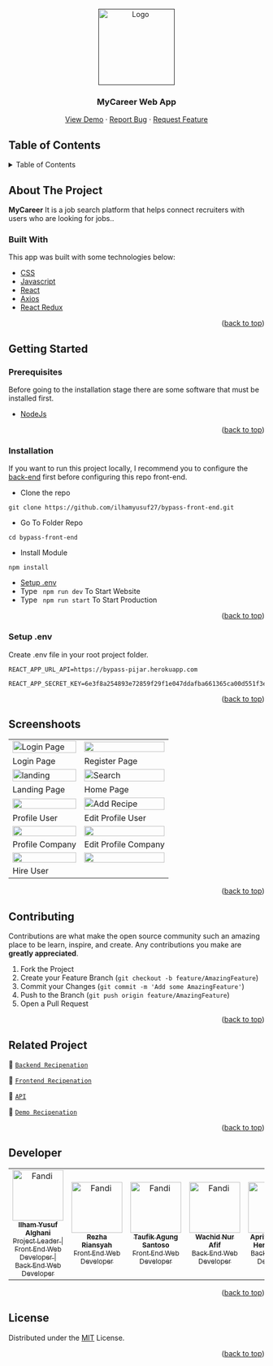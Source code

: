 <div id="top"></div>

<!-- PROJECT LOGO -->
<br />
<div align="center">
  <a href="">
    <img src="https://res.cloudinary.com/dbi5h4hdg/image/upload/v1661415638/porto/MyCareer/myCareer-removebg-preview_jv4duz.png" alt="Logo" width="150px">
  </a>

  <h3 align="center">MyCareer Web App</h3>

  <p align="center">
    <a href="https://my-career-32e87.web.app/">View Demo</a>
    ·
    <a href="https://github.com/ilhamyusuf27/bypass-front-end/issues">Report Bug</a>
    ·
    <a href="https://github.com/ilhamyusuf27/bypass-front-end/issues">Request Feature</a>
  </p>
</div>

<!-- TABLE OF CONTENTS -->

## Table of Contents

<details>
  <summary>Table of Contents</summary>
  <ol>
    <li>
      <a href="#about-the-project">About The Project</a>
      <ul>
        <li><a href="#built-with">Built With</a></li>
      </ul>
    </li>
    <li>
      <a href="#getting-started">Getting Started</a>
      <ul>
        <li><a href="#prerequisites">Prerequisites</a></li>
        <li><a href="#installation">Installation</a></li>
        <li><a href="#setup-env-example">Setup .env example</a></li>
      </ul>
    </li>
    <li><a href="#screenshoots">Screenshots</a></li>
    <li><a href="#contributing">Contributing</a></li>
    <li><a href="#related-project">Related Project</a></li>
    <li><a href="#our-team">Contact</a></li>
    <li><a href="#license">License</a></li>
  </ol>
</details>

<!-- ABOUT THE PROJECT -->

## About The Project

**MyCareer** It is a job search platform that helps connect recruiters with users who are looking for jobs..

### Built With

This app was built with some technologies below:

- [CSS](https://developer.mozilla.org/en-US/docs/Web/CSS)
- [Javascript](https://www.javascript.com/)
- [React](https://reactjs.org/)
- [Axios](https://axios-http.com/)
- [React Redux](https://react-redux.js.org/)

<p align="right">(<a href="#top">back to top</a>)</p>

<!-- GETTING STARTED -->

## Getting Started

### Prerequisites

Before going to the installation stage there are some software that must be installed first.

- [NodeJs](https://nodejs.org/en/download/)

<p align="right">(<a href="#top">back to top</a>)</p>

### Installation

If you want to run this project locally, I recommend you to configure the [back-end](https://github.com/ilhamyusuf27/bypass-back-end) first before configuring this repo front-end.

- Clone the repo

```
git clone https://github.com/ilhamyusuf27/bypass-front-end.git
```

- Go To Folder Repo

```
cd bypass-front-end
```

- Install Module

```
npm install
```

- <a href="#setup-env">Setup .env</a>
- Type ` npm run dev` To Start Website
- Type ` npm run start` To Start Production

<p align="right">(<a href="#top">back to top</a>)</p>

### Setup .env

Create .env file in your root project folder.

```
REACT_APP_URL_API=https://bypass-pijar.herokuapp.com
```

```
REACT_APP_SECRET_KEY=6e3f8a254893e72859f29f1e047ddafba661365ca00d551f3e1a3c4dda746485
```

<p align="right">(<a href="#top">back to top</a>)</p>

## Screenshoots

<p align="center" display=flex>
   
<table>
 
  <tr>
    <td><image src="" alt="Login Page" width=100%></td>
    <td><image src="" width=100%/></td>
  </tr>
   <tr>
    <td>Login Page</td>
    <td>Register Page</td>
  </tr>
  <tr>
    <td><image src="" alt="landing" width=100%></td>
    <td><image src="" alt="Search" width=100%/></td>
  </tr>
  <tr>
    <td>Landing Page</td>
    <td>Home Page</td>
  </tr>
  <tr>
    <td><image src="" width=100%></td>
    <td><image src="" alt="Add Recipe" width=100%/></td>
  </tr>
  <tr>
    <td>Profile User</td>
    <td>Edit Profile User</td>
  </tr>
  <tr>
    <td><image src="" width=100%></td>
    <td><image src="" width=100%></td>
  </tr>
  <tr>
    <td>Profile Company</td>
    <td>Edit Profile Company</td>
  </tr>
  <tr>
    <td><image src="" width=100%></td>
    <td><image src="" width=100%></td>
  </tr>
  <tr>
    <td>Hire User</td>
  </tr>
</table>
      
</p>
<p align="right">(<a href="#top">back to top</a>)</p>

## Contributing

Contributions are what make the open source community such an amazing place to be learn, inspire, and create. Any contributions you make are **greatly appreciated**.

1. Fork the Project
2. Create your Feature Branch (`git checkout -b feature/AmazingFeature`)
3. Commit your Changes (`git commit -m 'Add some AmazingFeature'`)
4. Push to the Branch (`git push origin feature/AmazingFeature`)
5. Open a Pull Request

<p align="right">(<a href="#top">back to top</a>)</p>

## Related Project

:rocket: [`Backend Recipenation`](https://github.com/ilhamyusuf27/bypass-back-end)

:rocket: [`Frontend Recipenation`](https://github.com/ilhamyusuf27/bypass-front-end)

:rocket: [`API`](https://bypass-pijar.herokuapp.com)

:rocket: [`Demo Recipenation`](https://my-career-32e87.web.app/)

<p align="right">(<a href="#top">back to top</a>)</p>

## Developer

<center>
  <table>
    <tr>
      <td align="center">
        <a href="https://github.com/ilhamyusuf27">
          <img width="100" src="https://avatars.githubusercontent.com/u/43610978?s=400&u=76c4f9fc270cb7cb6e82570927b32973161aa970&v=4" alt="Fandi"><br/>
          <sub><b>Ilham Yusuf Alghani</b></sub> <br/>
          <sub>Project Leader | Front End Web Developer | Back End Web Developer</sub>
        </a>
      </td>
      <td align="center">
        <a href="https://github.com/rezcode">
          <img width="100" src="https://media-exp1.licdn.com/dms/image/C5103AQGIzB0RSQJk1w/profile-displayphoto-shrink_800_800/0/1568272191326?e=1666828800&v=beta&t=7vy2fSLwxvVVVqnaoZ27UdSl5QC3GCnuoQNlOx9OMbc" alt="Fandi"><br/>
          <sub><b>Rezha Riansyah</b></sub> <br/>
          <sub>Front End Web Developer</sub>
        </a>
      </td>
      <td align="center">
        <a href="https://github.com/taufik17">
          <img width="100" src="https://avatars.githubusercontent.com/u/26295152?v=4" alt="Fandi"><br/>
          <sub><b>Taufik Agung Santoso</b></sub> <br/>
          <sub>Front End Web Developer</sub>
        </a>
      </td>
      <td align="center">
        <a href="https://github.com/wachid29">
          <img width="100" src="https://media-exp1.licdn.com/dms/image/C4D03AQFST00G9QcTWQ/profile-displayphoto-shrink_200_200/0/1657090949347?e=1666828800&v=beta&t=zwR1hn_rAPkVe5rWbfe4Kulp5bR1x2udVVpXHlp-BXc" alt="Fandi"><br/>
          <sub><b>Wachid Nur Afif</b></sub> <br/>
          <sub>Back End Web Developer</sub>
        </a>
      </td>
      <td align="center">
        <a href="https://github.com/apriyantodwiherlambang">
          <img width="100" src="https://avatars.githubusercontent.com/u/99805986?v=4" alt="Fandi"><br/>
          <sub><b>Apriyanto Dwi Herlambang</b></sub> <br/>
          <sub>Back End Web Developer</sub>
        </a>
      </td>
  </table>
</center>

<p align="right">(<a href="#top">back to top</a>)</p>

## License

Distributed under the [MIT](/LICENSE) License.

<p align="right">(<a href="#top">back to top</a>)</p>
